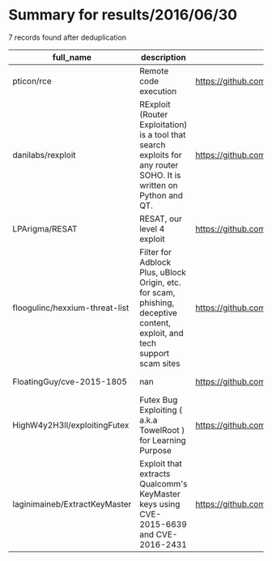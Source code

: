 
# Summary for results/2016/06/30
    
7 records found after deduplication

| full_name | description | html_url | matched_list | matched_count | pushed_at | size | stargazers_count | language | forks_count |
|--------------------------------|--------------------------------------------------------------------------------------------------------------------------|---------------------------------------------------|----------------------------------|-----------------|---------------------------|--------|--------------------|------------|---------------|
| pticon/rce | Remote code execution | https://github.com/pticon/rce | ['rce', 'remote code execution'] | 2 | 2016-06-30 13:32:39+00:00 | 4 | 0 | Python | 0 |
| danilabs/rexploit | RExploit (Router Exploitation) is a tool that search exploits for any router SOHO. It is written on Python and QT. | https://github.com/danilabs/rexploit | ['exploit'] | 1 | 2016-06-30 18:47:54+00:00 | 30823 | 24 | Python | 17 |
| LPArigma/RESAT | RESAT, our level 4 exploit | https://github.com/LPArigma/RESAT | ['exploit'] | 1 | 2016-06-30 00:17:32+00:00 | 7 | 0 | C# | 0 |
| floogulinc/hexxium-threat-list | Filter for Adblock Plus, uBlock Origin, etc. for scam, phishing, deceptive content, exploit, and tech support scam sites | https://github.com/floogulinc/hexxium-threat-list | ['exploit'] | 1 | 2016-06-30 04:44:26+00:00 | 9 | 0 | HTML | 0 |
| FloatingGuy/cve-2015-1805 | nan | https://github.com/FloatingGuy/cve-2015-1805 | ['cve-2'] | 1 | 2016-06-30 03:01:22+00:00 | 4 | 2 | C | 3 |
| HighW4y2H3ll/exploitingFutex | Futex Bug Exploiting ( a.k.a TowelRoot ) for Learning Purpose | https://github.com/HighW4y2H3ll/exploitingFutex | ['exploit'] | 1 | 2016-06-30 05:21:27+00:00 | 3 | 7 | C | 4 |
| laginimaineb/ExtractKeyMaster | Exploit that extracts Qualcomm's KeyMaster keys using CVE-2015-6639 and CVE-2016-2431 | https://github.com/laginimaineb/ExtractKeyMaster | ['exploit'] | 1 | 2016-06-30 15:32:42+00:00 | 33 | 301 | C | 92 |
